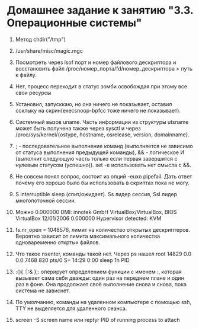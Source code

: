 # Домашнее задание к занятию "3.3. Операционные системы"

1. Метод  chdir("/tmp") 

2. /usr/share/misc/magic.mgc

3. Посмотреть через lsof  порт и номер файлового дескриптора и восстановить файл /proc/номер_порта/fd/номер_дескриптора > путь к файлу. 
	
4. Нет, процесс переходит в статус зомби освобождая при этому все свои ресурсы 

5. Установил, запусккаю, но она ничего не показывает, оставил ссклыку на скрин(execsnoop-bpfcc тоже ничего не показывает).

6. Cистемный вызов uname. Часть информации из структуры utsname может быть получена также через sysctl и через /proc/sys/kernel/{ostype, hostname, osrelease, version, domainname}.

7. ; - последовательное выполнение команд (выполняется не зависимо от статуса выполнения предыдущей команды), && - логическое И (выполнит следующую часть только если первая завершится с нулевым статусом (успешно)). set -e использовать нет смысла с &&. 

8. Не совсем понял вопрос, состоит из опций -euxo pipefail. Дать ответ почему его хорошо было бы использовать в скриптах пока не могу.

9. S    interruptible sleep (спит/ожидает). Ss лидер сессия, Ssl лидер многопоточной сессии.

10. Можно
    0.000000 DMI: innotek GmbH VirtualBox/VirtualBox, BIOS VirtualBox 12/01/2006
    0.000000 Hypervisor detected: KVM

11. fs.nr_open = 1048576, лимит на количество открытых дескриптеров. Вероятно зависит от лимита максимального количества одноваременно откртых файлов.

12. Что такое nsenter, команды такой нет. Через ps нашел root     14829  0.0  0.0   7468   820 pts/0    S+   14:29   0:00 sleep 1h PID

13. :(){ :|:& };: оперирует определением функции с именем :, которая вызывает сама себя дважды: один раз на переднем плане и один раз в фоне. Она продолжает своё выполнение снова и снова, пока система не зависнет.

14. По умолчанию, команды на удаленном компьютере с помощью ssh, TTY не выделяется для удаленного сеанса. 

15. screen -S screen name или  reptyr PID of running process to attach
